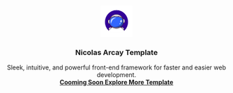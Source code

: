 <p align="center">
  <a href="https://getbootstrap.com/">
    <img src="images/astronauta_nicolas_arcay.png" alt="Nicolas Arcay Logo" width="72" height="72">
  </a>
</p>

<h3 align="center">Nicolas Arcay Template</h3>

<p align="center">
  Sleek, intuitive, and powerful front-end framework for faster and easier web development.
  <br>
  <a href="https://www.nicolasarcay.com"><strong>Cooming Soon Explore More Template</strong></a>
  <br>
  <br>
</p>
